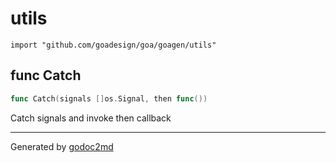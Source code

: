
# utils
    import "github.com/goadesign/goa/goagen/utils"






## func Catch
``` go
func Catch(signals []os.Signal, then func())
```
Catch signals and invoke then callback









- - -
Generated by [godoc2md](http://godoc.org/github.com/davecheney/godoc2md)